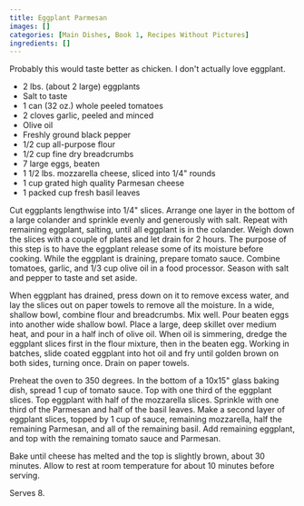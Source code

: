 ```yaml
---
title: Eggplant Parmesan
images: []
categories: [Main Dishes, Book 1, Recipes Without Pictures]
ingredients: []
---
```


Probably this would taste better as chicken. I don't actually love
eggplant.

-   2 lbs. (about 2 large) eggplants
-   Salt to taste
-   1 can (32 oz.) whole peeled tomatoes
-   2 cloves garlic, peeled and minced
-   Olive oil
-   Freshly ground black pepper
-   1/2 cup all-purpose flour
-   1/2 cup fine dry breadcrumbs
-   7 large eggs, beaten
-   1 1/2 lbs. mozzarella cheese, sliced into 1/4" rounds
-   1 cup grated high quality Parmesan cheese
-   1 packed cup fresh basil leaves

Cut eggplants lengthwise into 1/4" slices. Arrange one layer in the
bottom of a large colander and sprinkle evenly and generously with salt.
Repeat with remaining eggplant, salting, until all eggplant is in the
colander. Weigh down the slices with a couple of plates and let drain
for 2 hours. The purpose of this step is to have the eggplant release
some of its moisture before cooking. While the eggplant is draining,
prepare tomato sauce. Combine tomatoes, garlic, and 1/3 cup olive oil in
a food processor. Season with salt and pepper to taste and set aside.

When eggplant has drained, press down on it to remove excess water, and
lay the slices out on paper towels to remove all the moisture. In a
wide, shallow bowl, combine flour and breadcrumbs. Mix well. Pour beaten
eggs into another wide shallow bowl. Place a large, deep skillet over
medium heat, and pour in a half inch of olive oil. When oil is
simmering, dredge the eggplant slices first in the flour mixture, then
in the beaten egg. Working in batches, slide coated eggplant into hot
oil and fry until golden brown on both sides, turning once. Drain on
paper towels.

Preheat the oven to 350 degrees. In the bottom of a 10x15" glass baking
dish, spread 1 cup of tomato sauce. Top with one third of the eggplant
slices. Top eggplant with half of the mozzarella slices. Sprinkle with
one third of the Parmesan and half of the basil leaves. Make a second
layer of eggplant slices, topped by 1 cup of sauce, remaining
mozzarella, half the remaining Parmesan, and all of the remaining basil.
Add remaining eggplant, and top with the remaining tomato sauce and
Parmesan.

Bake until cheese has melted and the top is slightly brown, about 30
minutes. Allow to rest at room temperature for about 10 minutes before
serving.

Serves 8.

  